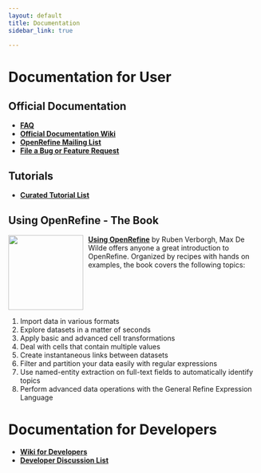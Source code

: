 ```yaml
---
layout: default
title: Documentation
sidebar_link: true

---
```


<div id="content">
  <h1 id="documentation-for-user">Documentation for User</h1>

<h2 id="official-documentation">Official Documentation</h2>
<ul>
  <li><strong><a href="https://github.com/OpenRefine/OpenRefine/wiki/FAQ">FAQ</a></strong></li>
  <li><strong><a href="https://github.com/OpenRefine/OpenRefine/wiki/">Official Documentation Wiki</a></strong></li>
  <li><strong><a href="http://groups.google.com/group/openrefine/">OpenRefine Mailing List</a></strong></li>
  <li><strong><a href="https://github.com/OpenRefine/OpenRefine/issues?milestone=&amp;page=1&amp;state=open">File a Bug or Feature Request</a></strong></li>
</ul>

<h2 id="tutorials">Tutorials</h2>
<ul>
  <li><strong><a href="https://github.com/OpenRefine/OpenRefine/wiki/External-Resources">Curated Tutorial List</a></strong></li>
</ul>

<h2 id="using-openrefine---the-book">Using OpenRefine - The Book</h2>
<div style="float: left ; margin-right: 10px"><img src="https://raw.github.com/OpenRefine/openrefine.github.com/master/images/using-openrefine.jpg" width="150" /></div>

<p><strong><a href="http://www.packtpub.com/openrefine-guide-for-data-analysis-and-linking-dataset-to-the-web/book">Using OpenRefine</a></strong> by Ruben Verborgh, Max De Wilde offers anyone a great introduction to OpenRefine. Organized by recipes with hands on examples, the book covers the following topics:</p>
<br>
<br>
<br>
<br>
<ol>
  <li>Import data in various formats</li>
  <li>Explore datasets in a matter of seconds</li>
  <li>Apply basic and advanced cell transformations</li>
  <li>Deal with cells that contain multiple values</li>
  <li>Create instantaneous links between datasets</li>
  <li>Filter and partition your data easily with regular expressions</li>
  <li>Use named-entity extraction on full-text fields to automatically identify topics</li>
  <li>Perform advanced data operations with the General Refine Expression Language</li>
</ol>

<h1 id="documentation-for-developers">Documentation for Developers</h1>
<ul>
  <li><strong><a href="https://github.com/OpenRefine/OpenRefine/wiki/Documentation-For-Developers">Wiki for Developers</a></strong></li>
  <li><strong><a href="https://groups.google.com/forum/?fromgroups#!forum/openrefine-dev">Developer Discussion List</a></strong></li>
</ul>
</div>